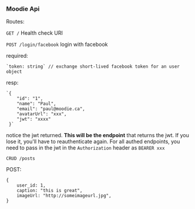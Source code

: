 ### Moodie Api

Routes:

`GET /`
    Health check URI

`POST /login/facebook`
    login with facebook

required:

    `token: string` // exchange short-lived facebook token for an user object
 	
 resp:
 
 	`{
 		"id": "1",
 		"name": "Paul", 
 		"email": "paul@moodie.ca",
 		"avatarUrl": "xxx",
 		"jwt": "xxxx"
 	 }`
 	 
 notice the jwt returned. **This will be the endpoint** that returns the jwt. If you lose it, you'll have to reauthenticate again. For all authed endpoints, you need to pass in the jwt in the `Authorization` header as `BEARER xxx`
 
`CRUD /posts`

POST:
	
	{
		user_id: 1,
		caption: "this is great",
		imageUrl: "http://someimageurl.jpg",
	}

